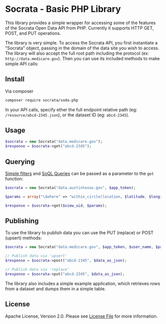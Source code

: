 # Socrata - Basic PHP Library
This library provides a simple wrapper for accessing some of the features of the Socrata Open Data API from PHP. Currently it supports HTTP GET, POST, and PUT operations.

The library is very simple. To access the Socrata API, you first instantiate a "Socrata" object, passing in the domain of the data site you wish to access. The library will also accept the full root path including the protocol (ex: `http://data.medicare.gov`). Then you can use its included methods to make simple API calls:

## Install
Via composer

``` bash
composer require socrata/soda-php
```

In your API calls, specify ether the full endpoint relative path (eg: `/resource/abcd-2345.json`), or the dataset ID (eg: `abcd-2345`).

## Usage
```php
$socrata = new Socrata("data.medicare.gov");
$response = $socrata->get("abcd-2345");
```

## Querying

[Simple filters](http://dev.socrata.com/docs/filtering.html) and [SoQL Queries](http://dev.socrata.com/docs/queries.html) can be passed as a parameter to the `get` function:

```php
$socrata = new Socrata("data.austintexas.gov", $app_token);

$params = array("\$where" => "within_circle(location, $latitude, $longitude, $range)");

$response = $socrata->get($view_uid, $params);
```

## Publishing

To use the library to publish data you can use the PUT (replace) or POST (upsert) methods:

```php
$socrata = new Socrata("data.medicare.gov", $app_token, $user_name, $password);

// Publish data via 'upsert'
$response = $socrata->post("abcd-2345", $data_as_json);

// Publish data via 'replace'
$response = $socrata->put("abcd-2345", $data_as_json);
```

The library also includes a simple example application, which retrieves rows from a dataset and dumps them in a simple table.

## License

Apache License, Version 2.0. Please see [License File](LICENSE) for more information.
